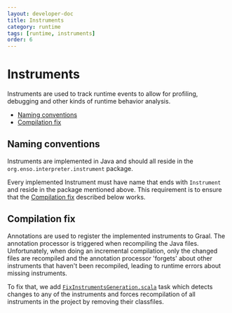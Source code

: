 ```yaml
---
layout: developer-doc
title: Instruments
category: runtime
tags: [runtime, instruments]
order: 6
---
```


# Instruments
Instruments are used to track runtime events to allow for profiling, debugging
and other kinds of runtime behavior analysis.

<!-- MarkdownTOC levels="2,3" autolink="true" -->

- [Naming conventions](#naming-conventions)
- [Compilation fix](#compilation-fix)

<!-- /MarkdownTOC -->

## Naming conventions

Instruments are implemented in Java and should all reside in the
`org.enso.interpreter.instrument` package.

Every implemented Instrument must have name that ends with `Instrument` and
reside in the package mentioned above. This requirement is to ensure that the
[Compilation fix](#compilation-fix) described below works.


## Compilation fix

Annotations are used to register the implemented instruments to Graal.
The annotation processor is triggered when recompiling the Java files.
Unfortunately, when doing an incremental compilation, only the changed files are
recompiled and the annotation processor 'forgets' about other instruments that
haven't been recompiled, leading to runtime errors about missing instruments.

To fix that, we add
[`FixInstrumentsGeneration.scala`](../../project/FixInstrumentsGeneration.scala)
task which detects changes to any of the instruments and forces recompilation of
all instruments in the project by removing their classfiles.